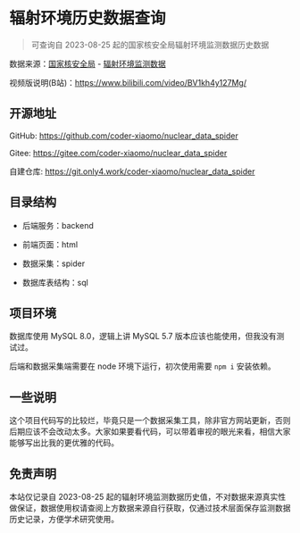 # 辐射环境历史数据查询

> 可查询自 2023-08-25 起的国家核安全局辐射环境监测数据历史数据

数据来源：[国家核安全局](https://nnsa.mee.gov.cn/) - [辐射环境监测数据](https://data.rmtc.org.cn/gis)

视频版说明(B站)：https://www.bilibili.com/video/BV1kh4y127Mg/



## 开源地址

GitHub: https://github.com/coder-xiaomo/nuclear_data_spider

Gitee: https://gitee.com/coder-xiaomo/nuclear_data_spider

自建仓库: https://git.only4.work/coder-xiaomo/nuclear_data_spider



## 目录结构

- 后端服务：backend

- 前端页面：html

- 数据采集：spider

- 数据库表结构：sql



## 项目环境

数据库使用 MySQL 8.0，逻辑上讲 MySQL 5.7 版本应该也能使用，但我没有测试过。

后端和数据采集端需要在 node 环境下运行，初次使用需要 `npm i` 安装依赖。



## 一些说明

这个项目代码写的比较烂，毕竟只是一个数据采集工具，除非官方网站更新，否则后期应该不会改动太多。大家如果要看代码，可以带着审视的眼光来看，相信大家能够写出比我的更优雅的代码。



## 免责声明

本站仅记录自 2023-08-25 起的辐射环境监测数据历史值，不对数据来源真实性做保证，数据使用权请查阅上方数据来源自行获取，仅通过技术层面保存监测数据历史记录，方便学术研究使用。

